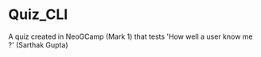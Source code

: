 # Quiz_CLI
 A quiz created in NeoGCamp (Mark 1) that tests 'How well a user know me ?' (Sarthak Gupta)
